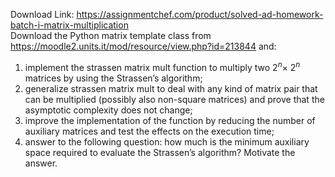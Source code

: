 Download Link: https://assignmentchef.com/product/solved-ad-homework-batch-i-matrix-multiplication
<br>
Download the Python matrix template class from <a href="https://moodle2.units.it/mod/resource/view.php?id=213844">https://moodle2.units.it/mod/resource/view.php?id=213844 </a>and:

<ol>

 <li>implement the strassen matrix mult function to multiply two 2<em><sup>n</sup></em>× 2<em><sup>n </sup></em>matrices by using the Strassen’s algorithm;</li>

 <li>generalize strassen matrix mult to deal with any kind of matrix pair that can be multiplied (possibly also non-square matrices) and prove that the asymptotic complexity does not change;</li>

 <li>improve the implementation of the function by reducing the number of auxiliary matrices and test the effects on the execution time;</li>

 <li>answer to the following question: how much is the minimum auxiliary space required to evaluate the Strassen’s algorithm? Motivate the answer.</li>

</ol>